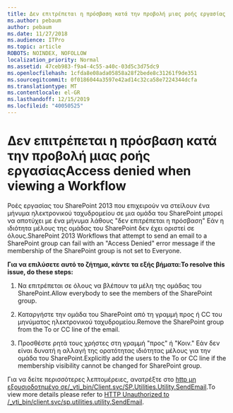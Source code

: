 ```yaml
---
title: Δεν επιτρέπεται η πρόσβαση κατά την προβολή μιας ροής εργασίας
ms.author: pebaum
author: pebaum
ms.date: 11/27/2018
ms.audience: ITPro
ms.topic: article
ROBOTS: NOINDEX, NOFOLLOW
localization_priority: Normal
ms.assetid: 47ceb983-f9a4-4c55-a40c-03d5c3d75dc9
ms.openlocfilehash: 1cfda8e08ada05858a28f2bede8c31261f9de351
ms.sourcegitcommit: 0f0186044a3597e42ad14c32ca58e7224344dcfa
ms.translationtype: MT
ms.contentlocale: el-GR
ms.lasthandoff: 12/15/2019
ms.locfileid: "40050525"
---
```

# <a name="access-denied-when-viewing-a-workflow"></a><span data-ttu-id="1844d-102">Δεν επιτρέπεται η πρόσβαση κατά την προβολή μιας ροής εργασίας</span><span class="sxs-lookup"><span data-stu-id="1844d-102">Access denied when viewing a Workflow</span></span>

<span data-ttu-id="1844d-103">Ροές εργασίας του SharePoint 2013 που επιχειρούν να στείλουν ένα μήνυμα ηλεκτρονικού ταχυδρομείου σε μια ομάδα του SharePoint μπορεί να αποτύχει με ένα μήνυμα λάθους "δεν επιτρέπεται η πρόσβαση" Εάν η ιδιότητα μέλους της ομάδας του SharePoint δεν έχει οριστεί σε όλους.</span><span class="sxs-lookup"><span data-stu-id="1844d-103">SharePoint 2013 Workflows that attempt to send an email to a SharePoint group can fail with an "Access Denied" error message if the membership of the SharePoint group is not set to Everyone.</span></span>
  
 <span data-ttu-id="1844d-104">**Για να επιλύσετε αυτό το ζήτημα, κάντε τα εξής βήματα:**</span><span class="sxs-lookup"><span data-stu-id="1844d-104">**To resolve this issue, do these steps:**</span></span>
  
 1. <span data-ttu-id="1844d-105">Να επιτρέπεται σε όλους να βλέπουν τα μέλη της ομάδας του SharePoint.</span><span class="sxs-lookup"><span data-stu-id="1844d-105">Allow everybody to see the members of the SharePoint group.</span></span>
  
 2. <span data-ttu-id="1844d-106">Καταργήστε την ομάδα του SharePoint από τη γραμμή προς ή CC του μηνύματος ηλεκτρονικού ταχυδρομείου.</span><span class="sxs-lookup"><span data-stu-id="1844d-106">Remove the SharePoint group from the To or CC line of the email.</span></span>
  
 3. <span data-ttu-id="1844d-107">Προσθέστε ρητά τους χρήστες στη γραμμή "προς" ή "Κοιν." Εάν δεν είναι δυνατή η αλλαγή της ορατότητας ιδιότητας μέλους για την ομάδα του SharePoint.</span><span class="sxs-lookup"><span data-stu-id="1844d-107">Explicitly add the users to the To or CC line if the membership visibility cannot be changed for SharePoint group.</span></span>
  
<span data-ttu-id="1844d-108">Για να δείτε περισσότερες λεπτομέρειες, ανατρέξτε στο [http μη εξουσιοδοτημένο σε/_vti_bin/Client.svc/SP.Utilities.Utility.SendEmail](https://go.microsoft.com/fwlink/?linkid=2044694&amp;clcid=0x409).</span><span class="sxs-lookup"><span data-stu-id="1844d-108">To view more details please refer to [HTTP Unauthorized to /_vti_bin/client.svc/sp.utilities.utility.SendEmail](https://go.microsoft.com/fwlink/?linkid=2044694&amp;clcid=0x409).</span></span>
  